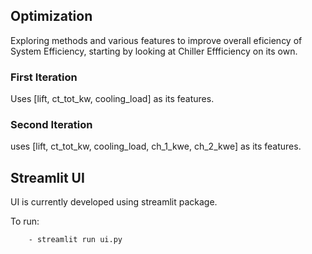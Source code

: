 ## Optimization
Exploring methods and various features to improve overall eficiency of System Efficiency, starting by looking at Chiller Effficiency on its own.

### First Iteration
Uses [lift, ct_tot_kw, cooling_load] as its features.

### Second Iteration
uses [lift, ct_tot_kw, cooling_load, ch_1_kwe, ch_2_kwe] as its features.


## Streamlit UI
UI is currently developed using streamlit package.

To run:
```
    - streamlit run ui.py
```